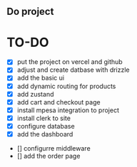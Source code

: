 ## Do project

# TO-DO

-   [x] put the project on vercel and github
-   [x] adjust and create datbase with drizzle
-   [x] add the basic ui
-   [x] add dynamic routing for products
-   [x] add zustand
-   [x] add cart and checkout page
-   [x] install mpesa integration to project
-   [x] install clerk to site
-   [x] configure database
-   [x] add the dashboard
-   [] configurre middleware
-   [] add the order page
